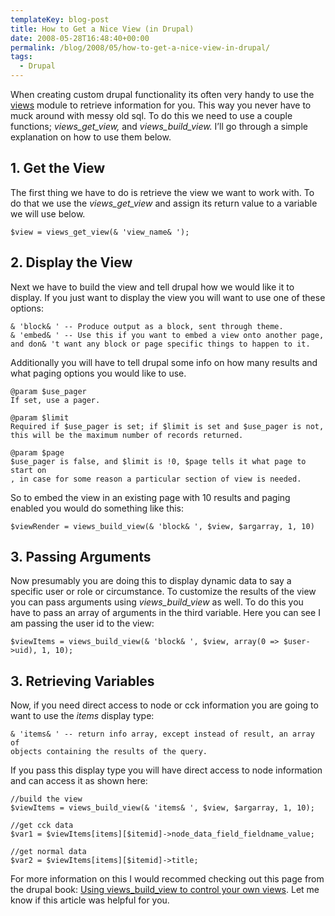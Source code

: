 ```yaml
---
templateKey: blog-post
title: How to Get a Nice View (in Drupal)
date: 2008-05-28T16:48:40+00:00
permalink: /blog/2008/05/how-to-get-a-nice-view-in-drupal/
tags:
  - Drupal
---
```

When creating custom drupal functionality its often very handy to use the [views](http://drupal.org/project/views) module to retrieve information for you. This way you never have to muck around with messy old sql. To do this we need to use a couple functions; _views\_get\_view,_ and _views\_build\_view._ I&#8217;ll go through a simple explanation on how to use them below.

## 1. Get the View

The first thing we have to do is retrieve the view we want to work with. To do that we use the _views\_get\_view_ and assign its return value to a variable we will use below.
  


    $view = views_get_view(& 'view_name& ');
    

## 2. Display the View

Next we have to build the view and tell drupal how we would like it to display. If you just want to display the view you will want to use one of these options:
  


    & 'block& ' -- Produce output as a block, sent through theme.
    & 'embed& ' -- Use this if you want to embed a view onto another page, 
    and don& 't want any block or page specific things to happen to it.
    

Additionally you will have to tell drupal some info on how many results and what paging options you would like to use.
  


    @param $use_pager
    If set, use a pager. 
    
    @param $limit
    Required if $use_pager is set; if $limit is set and $use_pager is not, 
    this will be the maximum number of records returned. 
    
    @param $page
    $use_pager is false, and $limit is !0, $page tells it what page to start on
    , in case for some reason a particular section of view is needed.
    

So to embed the view in an existing page with 10 results and paging enabled you would do something like this:
  


    $viewRender = views_build_view(& 'block& ', $view, $argarray, 1, 10)
    

## 3. Passing Arguments

Now presumably you are doing this to display dynamic data to say a specific user or role or circumstance. To customize the results of the view you can pass arguments using _views\_build\_view_ as well. To do this you have to pass an array of arguments in the third variable. Here you can see I am passing the user id to the view:
  


    $viewItems = views_build_view(& 'block& ', $view, array(0 => $user->uid), 1, 10);
    

## 3. Retrieving Variables

Now, if you need direct access to node or cck information you are going to want to use the _items_ display type:
  


    & 'items& ' -- return info array, except instead of result, an array of 
    objects containing the results of the query.
    

If you pass this display type you will have direct access to node information and can access it as shown here:
  


    //build the view
    $viewItems = views_build_view(& 'items& ', $view, $argarray, 1, 10);
    
    //get cck data
    $var1 = $viewItems[items][$itemid]->node_data_field_fieldname_value;
    
    //get normal data
    $var2 = $viewItems[items][$itemid]->title;
    

For more information on this I would recommed checking out this page from the drupal book: [Using views\_build\_view to control your own views](http://drupal.org/node/99721). Let me know if this article was helpful for you.